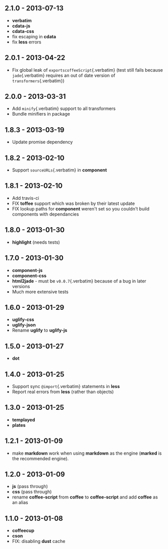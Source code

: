 ## 2.1.0 - 2013-07-13

- **verbatim**
- **cdata-js**
- **cdata-css**
- fix escaping in **cdata**
- fix **less** errors

## 2.0.1 - 2013-04-22

- Fix global leak of `exportscoffeeScript`{.verbatim} (test still fails
  because `jade`{.verbatim} requires an out of date version of
  `transformers`{.verbatim})

## 2.0.0 - 2013-03-31

- Add `minify`{.verbatim} support to all transformers
- Bundle minifiers in package

## 1.8.3 - 2013-03-19

- Update promise dependency

## 1.8.2 - 2013-02-10

- Support `sourceURLs`{.verbatim} in **component**

## 1.8.1 - 2013-02-10

- Add travis-ci
- FIX **toffee** support which was broken by their latest update
- FIX lookup paths for **component** weren\'t set so you couldn\'t build
  components with dependancies

## 1.8.0 - 2013-01-30

- **highlight** (needs tests)

## 1.7.0 - 2013-01-30

- **component-js**
- **component-css**
- **html2jade** - must be `v0.0.7`{.verbatim} because of a bug in later
  versions
- Much more extensive tests

## 1.6.0 - 2013-01-29

- **uglify-css**
- **uglify-json**
- Rename **uglify** to **uglify-js**

## 1.5.0 - 2013-01-27

- **dot**

## 1.4.0 - 2013-01-25

- Support sync `@import`{.verbatim} statements in **less**
- Report real errors from **less** (rather than objects)

## 1.3.0 - 2013-01-25

- **templayed**
- **plates**

## 1.2.1 - 2013-01-09

- make **markdown** work when using **markdown** as the engine
  (**marked** is the recommended engine).

## 1.2.0 - 2013-01-09

- **js** (pass through)
- **css** (pass through)
- rename **coffee-script** from **coffee** to **coffee-script** and add
  **coffee** as an alias

## 1.1.0 - 2013-01-08

- **coffeecup**
- **cson**
- FIX: disabling **dust** cache
